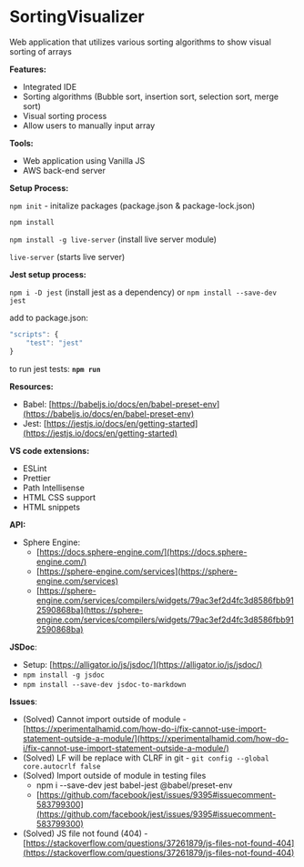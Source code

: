 # SortingVisualizer

Web application that utilizes various sorting algorithms to show visual sorting of arrays


**Features:**

- Integrated IDE
- Sorting algorithms (Bubble sort, insertion sort, selection sort, merge sort)
- Visual sorting process
- Allow users to manually input array

**Tools:**

- Web application using Vanilla JS
- AWS back-end server

**Setup Process:**

`npm init` - initalize packages (package.json & package-lock.json) 

`npm install`

`npm install -g live-server` (install live server module)

`live-server` (starts live server)

**Jest setup process:**

`npm i -D jest` (install jest as a dependency) or `npm install --save-dev jest` 

add to package.json: 

```jsx
"scripts": {
	"test": "jest"
}
```

to run jest tests: **`npm run`** 

**Resources:** 

- Babel: [https://babeljs.io/docs/en/babel-preset-env](https://babeljs.io/docs/en/babel-preset-env)
- Jest: [https://jestjs.io/docs/en/getting-started](https://jestjs.io/docs/en/getting-started)

**VS code extensions:**

- ESLint
- Prettier
- Path Intellisense
- HTML CSS support
- HTML snippets

**API:**

- Sphere Engine:
    - [https://docs.sphere-engine.com/](https://docs.sphere-engine.com/)
    - [https://sphere-engine.com/services](https://sphere-engine.com/services)
    - [https://sphere-engine.com/services/compilers/widgets/79ac3ef2d4fc3d8586fbb912590868ba](https://sphere-engine.com/services/compilers/widgets/79ac3ef2d4fc3d8586fbb912590868ba)

**JSDoc**:

- Setup: [https://alligator.io/js/jsdoc/](https://alligator.io/js/jsdoc/)
- `npm install -g jsdoc`
- `npm install --save-dev jsdoc-to-markdown`


**Issues**: 

- (Solved) Cannot import outside of module - [https://xperimentalhamid.com/how-do-i/fix-cannot-use-import-statement-outside-a-module/](https://xperimentalhamid.com/how-do-i/fix-cannot-use-import-statement-outside-a-module/)
- (Solved) LF will be replace with CLRF in git - `git config --global core.autocrlf false`
- (Solved) Import outside of module in testing files
    - npm i --save-dev jest babel-jest @babel/preset-env
    - [https://github.com/facebook/jest/issues/9395#issuecomment-583799300](https://github.com/facebook/jest/issues/9395#issuecomment-583799300)
- (Solved) JS file not found (404) - [https://stackoverflow.com/questions/37261879/js-files-not-found-404](https://stackoverflow.com/questions/37261879/js-files-not-found-404)
